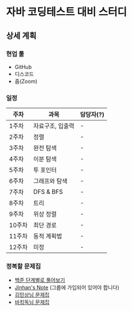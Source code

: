 # 자바 코딩테스트 대비 스터디

## 상세 계획

### 현업 툴
* GitHub
* 디스코드
* 줌(Zoom)


### 일정
|**주차**|**과목**|**담당자(?)**|
|----|----|----|
|1주차|자료구조, 입출력| - |
|2주차|정렬| - |
|3주차|완전 탐색| - |
|4주차|이분 탐색| - |
|5주차|투 포인터| - |
|6주차|그래프와 탐색| - |
|7주차|DFS & BFS| - |
|8주차|트리| - |
|9주차|위상 정렬| - |
|10주차|최단 경로| - |
|11주차|동적 계획법| - |
|12주차|미정| - |

### 정복할 문제집
* [백준 단계별로 풀어보기](https://www.acmicpc.net/step)
* [Jinhan's Note](https://www.acmicpc.net/group/workbook/list/9061) (그룹에 가입되어 있어야 합니다)
* [김민상님 문제집](https://github.com/tony9402/baekjoon)
* [바킹독님 문제집](https://github.com/encrypted-def/basic-algo-lecture/blob/master/workbook.md)
